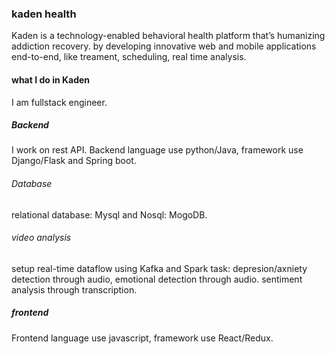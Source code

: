  ### kaden health
Kaden is a technology-enabled behavioral health platform that’s humanizing addiction recovery. by developing innovative web and mobile applications end-to-end, like treament, scheduling, real time analysis.

 #### what I do in Kaden
 I am fullstack engineer. 
 ##### Backend
 I work on rest API. Backend language use python/Java, framework use Django/Flask and Spring boot.  
 
 ###### Database
 relational database: Mysql and Nosql: MogoDB.
 
 ###### video analysis
 setup real-time dataflow using Kafka and Spark
 task: depresion/axniety detection through audio, emotional detection through audio. sentiment analysis through transcription. 

 ##### frontend
 Frontend language use javascript, framework use React/Redux.    

